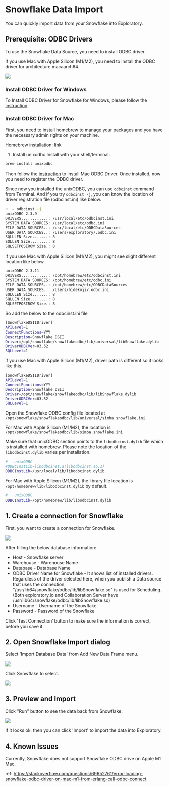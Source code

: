 # Snowflake Data Import

You can quickly import data from your Snowflake into Exploratory.


## Prerequisite: ODBC Drivers

To use the Snowflake Data Source, you need to install ODBC driver.

If you use Mac with Apple Silicon (M1/M2), you need to install the ODBC driver for architecture macaarch64.

![](images/snowflake-arm-odbc.png)

### Install ODBC Driver for Windows

To Install ODBC Driver for Snowflake for Windows, please follow the [instruction](https://docs.snowflake.com/en/user-guide/odbc-windows.html) 

### Install ODBC Driver for Mac

First, you need to install homebrew to manage your packages and you have the necessary admin rights on your machine.

Homebrew installation: [link](http://brew.sh/)

1. Install unixodbc
Install with your shell/terminal:

```sh
brew install unixodbc
```

Then follow the [instruction](https://docs.snowflake.com/en/user-guide/odbc-mac.html) to install Mac ODBC Driver. Once installed, now you need to register the ODBC driver.

Since now you installed the unixODBC, you can use `odbcinst` command from Terminal. And if you try `odbcinst -j`, you can know the location of driver registration file (odbcinst.ini) like below.

```sh
➜  ~ odbcinst -j
unixODBC 2.3.9
DRIVERS............: /usr/local/etc/odbcinst.ini
SYSTEM DATA SOURCES: /usr/local/etc/odbc.ini
FILE DATA SOURCES..: /usr/local/etc/ODBCDataSources
USER DATA SOURCES..: /Users/exploratory/.odbc.ini
SQLULEN Size.......: 8
SQLLEN Size........: 8
SQLSETPOSIROW Size.: 8
```

if you use Mac with Apple Silicon (M1/M2), you might see slight different location like below.

```sh
unixODBC 2.3.11
DRIVERS............: /opt/homebrew/etc/odbcinst.ini
SYSTEM DATA SOURCES: /opt/homebrew/etc/odbc.ini
FILE DATA SOURCES..: /opt/homebrew/etc/ODBCDataSources
USER DATA SOURCES..: /Users/hidekoji/.odbc.ini
SQLULEN Size.......: 8
SQLLEN Size........: 8
SQLSETPOSIROW Size.: 8
```

So add the below to the odbcinst.ini file

```sh
[SnowflakeDSIIDriver]
APILevel=1
ConnectFunctions=YYY
Description=Snowflake DSII
Driver=/opt/snowflake/snowflakeodbc/lib/universal/libSnowflake.dylib
DriverODBCVer=03.52
SQLLevel=1
```

if you use Mac with Apple Silicon (M1/M2), driver path is different so it looks like this.

```sh
[SnowflakeDSIIDriver]
APILevel=1
ConnectFunctions=YYY
Description=Snowflake DSII
Driver=/opt/snowflake/snowflakeodbc/lib/libSnowflake.dylib
DriverODBCVer=03.52
SQLLevel=1
```

Open the Snowflake ODBC config file located at `/opt/snowflake/snowflakeodbc/lib/universal/simba.snowflake.ini`

For Mac with Apple Silicon (M1/M2), the location is `/opt/snowflake/snowflakeodbc/lib/simba.snowflake.ini`

Make sure that unixODBC section points to the `libodbcinst.dylib` file which is installed with homebrew.
Please note the location of the `libodbcinst.dylib` varies per installation.

```sh
#   unixODBC
#ODBCInstLib=libodbcinst.a(libodbcinst.so.1)
ODBCInstLib=/usr/local/lib/libodbcinst.dylib

```

For Mac with Apple Silicon (M1/M2), the library file location is `/opt/homebrew/lib/libodbcinst.dylib` by default.

```sh
#   unixODBC
ODBCInstLib=/opt/homebrew/lib/libodbcinst.dylib
```

## 1. Create a connection for Snowflake 

First, you want to create a connection for Snowflake.

![](images/snowflake-connection.png)

After filling the below database information:

- Host - Snowflake server
- Warehouse - Warehouse Name
- Database - Database Name
- ODBC Driver Name for Snowflake - It shows list of installed drivers. Regardless of the driver selected here, when you publish a Data source that uses the connection, "/usr/lib64/snowflake/odbc/lib/libSnowflake.so" is used for Scheduling. (Both exploratory.io and Collaboration Server have /usr/lib64/snowflake/odbc/lib/libSnowflake.so)
- Username - Username of the Snowflake
- Password - Password of the Snowflake



Click ‘Test Connection’ button to make sure the information is correct, before you save it.


## 2. Open Snowflake Import dialog

Select 'Import Database Data' from Add New Data Frame menu.

![](images/import-database.png)

Click Snowflake to select.

![](images/snowflake-picker.png)


## 3. Preview and Import

Click "Run" button to see the data back from Snowflake.

![](images/snowflake-import.png)


If it looks ok, then you can click 'Import' to import the data into Exploratory.

## 4. Known Issues

Currently, Snowflake does not support Snowflake ODBC drive on Apple M1 Mac.

ref: https://stackoverflow.com/questions/69652761/error-loading-snowflake-odbc-driver-on-mac-m1-from-erlang-call-odbc-connect
